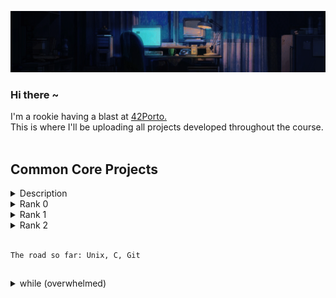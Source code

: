 
<p align="center">
   <img src="https://github.com/hen-lima/hen-lima/blob/main/Resources/banner.gif"/> 
  
### <p align="left">Hi there ~</p> 
   
  I'm a rookie having a blast at [42Porto.](https://www.42porto.com/)<br>
  This is where I'll be uploading all projects developed throughout the course.
<br><br>

## Common Core Projects 

<details>
  <summary>Description</summary>

  <br>The **Common Core** is the combination of all projects and tests we progress through before choosing a specialty. Its content is assembled into tiers and can be tracked by using the **Holy Graph**: a radial scheme starting from  rank 0 at its core and expanding outwards until rank 6.<br>

  All projects have a **Mandatory** and a **Bonus** part. The Bonus is only accessed if the Mandatory part is flawless, and succeeding on it will always grant you extra points. The tags <kbd>Bonus ✓ </kbd> and <kbd><samp>*** / 100</samp></kbd> will indicate whether a project was submitted with Bonus or not, and what was the final score.
  <br><br>
</details>




<details>
  <summary>Rank 0</summary>
   
  - [Libft](https://github.com/hen-lima/student42/tree/master/Libft) : my own C library <kbd>Bonus ✓ </kbd> <kbd><samp>${\color{lightgreen}125}$ / 100</samp></kbd>

</details>

<details>
  <summary>Rank 1</summary>
   
  - [ft_printf](https://github.com/hen-lima/student42/tree/master/Printf) : pretty much a printf, minus the flags <kbd><samp>100 / 100</samp></kbd>
  - [get_next_line](https://github.com/hen-lima/student42/tree/master/get_next_line) : returning a line read from a file descriptor <kbd>Bonus ✓ </kbd> <kbd><samp>${\color{lightgreen}125}$ / 100</samp></kbd>
  - [Born2beroot](https://github.com/hen-lima/student42/tree/master/Born2beroot) : virtual machine • no codes here, only the project description <kbd>Bonus ✓ </kbd> <kbd><samp>${\color{lightgreen}125}$ / 100</samp></kbd>
</details>  

<details>
  <summary>Rank 2</summary>
   
  - [push_swap](https://github.com/hen-lima/student42/tree/master/push_swap) : sorting stuff with minimum effort </kbd> <kbd><samp>... / 100</samp></kbd> <kbd><samp>${\color{lightpurple}underDevelopment}$</samp></kbd>
</details>

<br>

```
The road so far: Unix, C, Git
```

##

<details>
  <summary>while (overwhelmed)</summary>

  - listenToLofi([playlist](https://www.youtube.com/watch?v=rPjez8z61rI)); ✨
</details>






